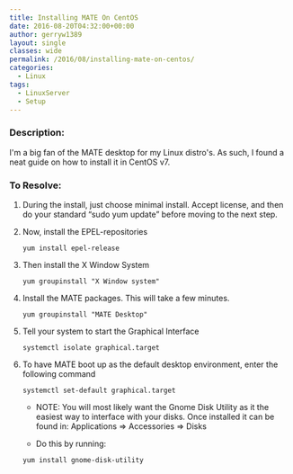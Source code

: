 ```yaml
---
title: Installing MATE On CentOS
date: 2016-08-20T04:32:00+00:00
author: gerryw1389
layout: single
classes: wide
permalink: /2016/08/installing-mate-on-centos/
categories:
  - Linux
tags:
  - LinuxServer
  - Setup
---
```

<!--more-->

### Description:

I'm a big fan of the MATE desktop for my Linux distro's. As such, I found a neat guide on how to install it in CentOS v7.

### To Resolve:

1. During the install, just choose minimal install. Accept license, and then do your standard &#8220;sudo yum update&#8221; before moving to the next step.

2. Now, install the EPEL-repositories

   ```shell
   yum install epel-release
   ```

3. Then install the X Window System

   ```shell
   yum groupinstall "X Window system"
   ```

4. Install the MATE packages. This will take a few minutes.

   ```shell
   yum groupinstall "MATE Desktop"
   ```

5. Tell your system to start the Graphical Interface

   ```shell
   systemctl isolate graphical.target
   ```

6. To have MATE boot up as the default desktop environment, enter the following command

   ```shell
   systemctl set-default graphical.target
   ```

   - NOTE: You will most likely want the Gnome Disk Utility as it the easiest way to interface with your disks. Once installed it can be found in: Applications => Accessories => Disks

   - Do this by running:

   ```shell
   yum install gnome-disk-utility
   ```
